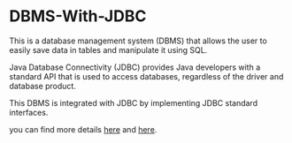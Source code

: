 # DBMS-With-JDBC

This is a database management system (DBMS) that allows the user to easily save data in tables
and manipulate it using SQL.

Java Database Connectivity (JDBC) provides Java developers with a standard API
that is used to access databases, regardless of the driver and database product.

This DBMS is integrated with JDBC by implementing JDBC standard interfaces.

you can find more details [here](https://docs.google.com/document/d/1pKftHpPehcSrOeEqO0qKikL-gBzQOViB6nNbjNdHwbg/edit?usp=sharing) and [here](https://docs.google.com/document/d/1sb_UTU-sR8E1XFCzdpQ6coC89y9ZN6qe7oYPpIzBm6s/edit?usp=sharing). 
